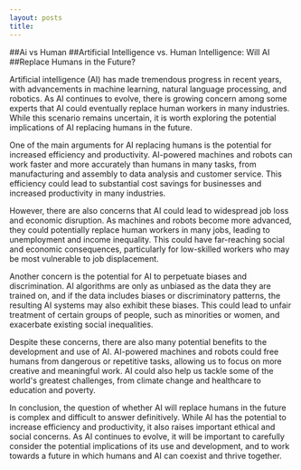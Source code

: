 ```yaml
---
layout: posts
title:  
---
```

##Ai vs Human
##Artificial Intelligence vs. Human Intelligence: Will AI ##Replace Humans in the Future?

Artificial intelligence (AI) has made tremendous progress in recent years, with advancements in machine learning, natural language processing, and robotics. As AI continues to evolve, there is growing concern among some experts that AI could eventually replace human workers in many industries. While this scenario remains uncertain, it is worth exploring the potential implications of AI replacing humans in the future.

One of the main arguments for AI replacing humans is the potential for increased efficiency and productivity. AI-powered machines and robots can work faster and more accurately than humans in many tasks, from manufacturing and assembly to data analysis and customer service. This efficiency could lead to substantial cost savings for businesses and increased productivity in many industries.

However, there are also concerns that AI could lead to widespread job loss and economic disruption. As machines and robots become more advanced, they could potentially replace human workers in many jobs, leading to unemployment and income inequality. This could have far-reaching social and economic consequences, particularly for low-skilled workers who may be most vulnerable to job displacement.

Another concern is the potential for AI to perpetuate biases and discrimination. AI algorithms are only as unbiased as the data they are trained on, and if the data includes biases or discriminatory patterns, the resulting AI systems may also exhibit these biases. This could lead to unfair treatment of certain groups of people, such as minorities or women, and exacerbate existing social inequalities.

Despite these concerns, there are also many potential benefits to the development and use of AI. AI-powered machines and robots could free humans from dangerous or repetitive tasks, allowing us to focus on more creative and meaningful work. AI could also help us tackle some of the world's greatest challenges, from climate change and healthcare to education and poverty.

In conclusion, the question of whether AI will replace humans in the future is complex and difficult to answer definitively. While AI has the potential to increase efficiency and productivity, it also raises important ethical and social concerns. As AI continues to evolve, it will be important to carefully consider the potential implications of its use and development, and to work towards a future in which humans and AI can coexist and thrive together.
